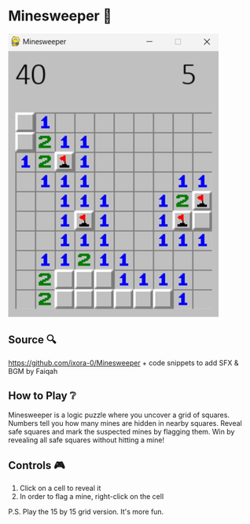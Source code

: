 # Minesweeper 🚩

![game_screenshot](https://github.com/phiredz/minesweeper_pw/blob/main/minesweeper_screenshot.png)

## Source 🔍
https://github.com/ixora-0/Minesweeper + code snippets to add SFX & BGM by Faiqah

## How to Play ❔
Minesweeper is a logic puzzle where you uncover a grid of squares. Numbers tell you how many mines are hidden in nearby squares. Reveal safe squares and mark the suspected mines by flagging them. Win by revealing all safe squares without hitting a mine!

## Controls 🎮
1. Click on a cell to reveal it
2. In order to flag a mine, right-click on the cell

P.S. Play the 15 by 15 grid version. It's more fun.
